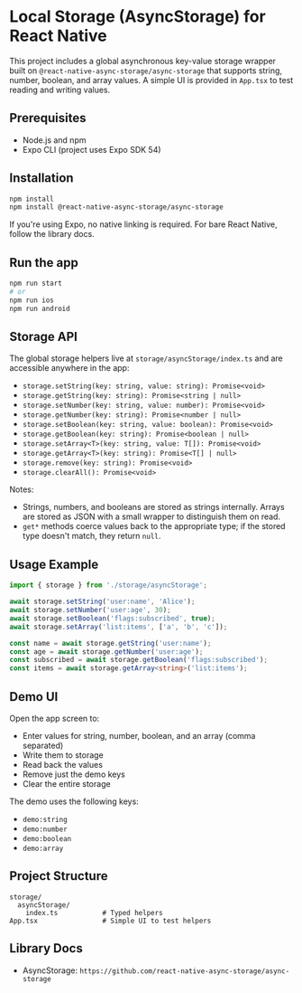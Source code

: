 # Local Storage (AsyncStorage) for React Native

This project includes a global asynchronous key-value storage wrapper built on `@react-native-async-storage/async-storage` that supports string, number, boolean, and array values. A simple UI is provided in `App.tsx` to test reading and writing values.

## Prerequisites

- Node.js and npm
- Expo CLI (project uses Expo SDK 54)

## Installation

```bash
npm install
npm install @react-native-async-storage/async-storage
```

If you're using Expo, no native linking is required. For bare React Native, follow the library docs.

## Run the app

```bash
npm run start
# or
npm run ios
npm run android
```

## Storage API

The global storage helpers live at `storage/asyncStorage/index.ts` and are accessible anywhere in the app:

- `storage.setString(key: string, value: string): Promise<void>`
- `storage.getString(key: string): Promise<string | null>`
- `storage.setNumber(key: string, value: number): Promise<void>`
- `storage.getNumber(key: string): Promise<number | null>`
- `storage.setBoolean(key: string, value: boolean): Promise<void>`
- `storage.getBoolean(key: string): Promise<boolean | null>`
- `storage.setArray<T>(key: string, value: T[]): Promise<void>`
- `storage.getArray<T>(key: string): Promise<T[] | null>`
- `storage.remove(key: string): Promise<void>`
- `storage.clearAll(): Promise<void>`

Notes:
- Strings, numbers, and booleans are stored as strings internally. Arrays are stored as JSON with a small wrapper to distinguish them on read.
- `get*` methods coerce values back to the appropriate type; if the stored type doesn't match, they return `null`.

## Usage Example

```ts
import { storage } from './storage/asyncStorage';

await storage.setString('user:name', 'Alice');
await storage.setNumber('user:age', 30);
await storage.setBoolean('flags:subscribed', true);
await storage.setArray('list:items', ['a', 'b', 'c']);

const name = await storage.getString('user:name');
const age = await storage.getNumber('user:age');
const subscribed = await storage.getBoolean('flags:subscribed');
const items = await storage.getArray<string>('list:items');
```

## Demo UI

Open the app screen to:
- Enter values for string, number, boolean, and an array (comma separated)
- Write them to storage
- Read back the values
- Remove just the demo keys
- Clear the entire storage

The demo uses the following keys:
- `demo:string`
- `demo:number`
- `demo:boolean`
- `demo:array`

## Project Structure

```
storage/
  asyncStorage/
    index.ts           # Typed helpers
App.tsx                # Simple UI to test helpers
```

## Library Docs

- AsyncStorage: `https://github.com/react-native-async-storage/async-storage`



